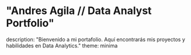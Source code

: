 # "Andres Agila // Data Analyst Portfolio"
description: "Bienvenido a mi portafolio. Aquí encontrarás mis proyectos y habilidades en Data Analytics."
theme: minima
